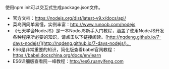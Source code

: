 使用npm init可以交互式生成package.json文件。

* 官方文档：https://nodejs.org/dist/latest-v9.x/docs/api/
* 菜鸟网简单易懂，实例丰富：http://www.runoob.com/nodejs
* 《七天学会NodeJS》是一本NodeJS新手入门教程，涵盖了使用NodeJS开发各种程序所必要的知识，请点击以下链接阅读。[http://nqdeng.github.io/7-days-nodejs/](http://nqdeng.github.io/7-days-nodejs/)。
* ES6是非常重要的知识，简化版查看babel官网教程：https://babel.docschina.org/docs/en/learn
* ES6详细版查看阮一峰教程：http://es6.ruanyifeng.com
